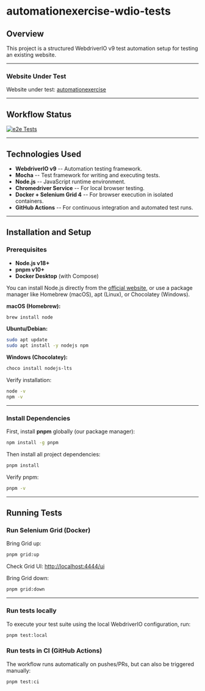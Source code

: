 # automationexercise-wdio-tests

## Overview

This project is a structured WebdriverIO v9 test automation setup for
testing an existing website.

------------------------------------------------------------------------

### Website Under Test

Website under test:
[automationexercise](https://www.automationexercise.com/)

------------------------------------------------------------------------

## Workflow Status

[![e2e Tests](https://github.com/gregoryAndrikopoulos/automationexercise-wdio-tests/actions/workflows/e2e_test.yml/badge.svg)](https://github.com/gregoryAndrikopoulos/automationexercise-wdio-tests/actions/workflows/e2e_test.yml)

------------------------------------------------------------------------

## Technologies Used

-   **WebdriverIO v9** -- Automation testing framework.
-   **Mocha** -- Test framework for writing and executing tests.
-   **Node.js** -- JavaScript runtime environment.
-   **Chromedriver Service** -- For local browser testing.
-   **Docker + Selenium Grid 4** -- For browser execution in isolated containers.
-   **GitHub Actions** -- For continuous integration and automated test
    runs.

------------------------------------------------------------------------

## Installation and Setup

### Prerequisites

-   **Node.js v18+**
-   **pnpm v10+**
-   **Docker Desktop** (with Compose)

You can install Node.js directly from the [official
website](https://nodejs.org/), or use a package manager like Homebrew
(macOS), apt (Linux), or Chocolatey (Windows).

**macOS (Homebrew):**

``` bash
brew install node
```

**Ubuntu/Debian:**

``` bash
sudo apt update
sudo apt install -y nodejs npm
```

**Windows (Chocolatey):**

``` powershell
choco install nodejs-lts
```

Verify installation:

``` bash
node -v
npm -v
```

------------------------------------------------------------------------

### Install Dependencies

First, install **pnpm** globally (our package manager):

``` bash
npm install -g pnpm
```

Then install all project dependencies:

``` bash
pnpm install
```

Verify pnpm:

``` bash
pnpm -v
```

------------------------------------------------------------------------

## Running Tests

### Run Selenium Grid (Docker)

Bring Grid up:

``` bash
pnpm grid:up
```

Check Grid UI: <http://localhost:4444/ui>

Bring Grid down:

``` bash
pnpm grid:down
```

------------------------------------------------------------------------

### Run tests locally

To execute your test suite using the local WebdriverIO configuration,
run:

``` bash
pnpm test:local
```

### Run tests in CI (GitHub Actions)

The workflow runs automatically on pushes/PRs, but can also be triggered
manually:

``` bash
pnpm test:ci
```
